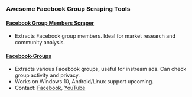 ### Awesome Facebook Group Scraping Tools

#### [Facebook Group Members Scraper](https://github.com/floriandiud/facebook-group-members-scraper)
- Extracts Facebook group members. Ideal for market research and community analysis.

#### [Facebook-Groups](https://github.com/TechQaiser/Facebook-Groups)
- Extracts various Facebook groups, useful for instream ads. Can check group activity and privacy.
- Works on Windows 10, Android/Linux support upcoming.
- Contact: [Facebook](https://www.facebook.com/meherdil.khan), [YouTube](https://www.youtube.com/channel/UCOaenAmj6A-bPrzT3ynDEbw) 
